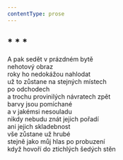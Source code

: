 ```yaml
---
contentType: prose
---
```


## \* \* \*

A pak sedět v prázdném bytě  
nehotový obraz  
roky ho nedokážou nahlodat  
už to zůstane na stejných místech  
po odchodech  
a trochu provinilých návratech zpět  
barvy jsou pomíchané  
a v jakémsi nesouladu  
nikdy nebudu znát jejich pořadí  
ani jejich skladebnost  
vše zůstane už hrubé  
stejně jako můj hlas po probuzení  
když hovoří do ztichlých šedých stěn
